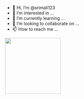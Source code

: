 - 👋 Hi, I’m @srimali123
- 👀 I’m interested in ...
- 🌱 I’m currently learning ...
- 💞️ I’m looking to collaborate on ...
- 📫 How to reach me ...

<img height="180em" src="https://github-readme-stats.vercel.app/api?username=srimali123&show_icons=true&hide_border=true&&count_private=true&include_all_commits=true" />
<!---
srimali123/srimali123 is a ✨ special ✨ repository because its `README.md` (this file) appears on your GitHub profile.
You can click the Preview link to take a look at your changes.
--->
